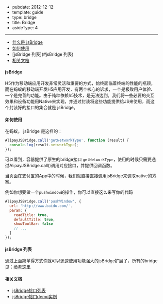 -	pubdate: 2012-12-12
-	template: guide
-	type: bridge
-	title: Bridge
-	asideType: 4

---

-	[什么是 jsBridge](#jsBridge)
-	[如何使用](#如何使用)
-	[jsBridge 列表](#jsBridge 列表)
-	[相关文档](#相关文档)

#### jsBridge

H5作为移动端应用开发非常灵活和重要的方式，始终面临着终端的性能的瓶颈，而在蚂蚁的移动端开发H5应用开发，有两个核心的诉求，一个是极致用户体验、一个是完善的功能。由于纯粹依赖h5技术，是无法达到，我们将一些必要的交互效果和设备功能用Native来实现，并通过封装将这些功能提供给JS来使用，而这个封装好的接口的集合就是 jsBridge。

#### 如何使用

在蚂蚁， jsBridge 是这样的：

```javascript
AlipayJSBridge.call('getNetworkType', function (result) {
  console.log(result.networkType);
});
```

可以看到，容器提供了原生的bridge接口 `getNetworkType`，使用的时候只需要通过AlipayJSBridge.call()调用对应接口，并提供回调函数。

当页面在支付宝的App中的时候，我们就直接直接调用jsBridge来调取native的方案。

例如你想要做一个`pushwindow`的操作，你可以直接这么来写你的代码

```js
AlipayJSBridge.call('pushWindow', {
  url: 'http://www.baidu.com/',
  param: {
    readTitle: true,
    defaultTitle: true,
    showToolBar: false
    // ...
  }
});

```

#### jsBridge 列表

通过上面简单得方式你就可以迅速使用功能强大的jsBridge扩展了，所有的bridge见：[参考这里](https://doc.open.alipay.com/doc2/detail.htm?treeId=53&articleId=103537&docType=1)

#### 相关文档

-	[jsBridge接口列表](https://doc.open.alipay.com/doc2/detail.htm?spm=a219a.7629140.0.0.BdAusg&treeId=53&articleId=103538&docType=1)
-	[jsBridge接口demo实例](http://am-team.github.io/h5container/jsapi-doc.html?spm=a219a.7629140.0.0.T5LiuK#alipayjsbridgeready)
